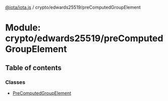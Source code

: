 [@iota/iota.js](../README.md) / crypto/edwards25519/preComputedGroupElement

# Module: crypto/edwards25519/preComputedGroupElement

## Table of contents

### Classes

- [PreComputedGroupElement](../classes/crypto/edwards25519/precomputedgroupelement.precomputedgroupelement.md)
